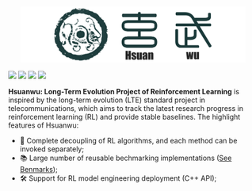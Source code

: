 <div align=center>
<img src='./docs/assets/images/logo.png' style="width: 90%">
</div>

<img src="https://img.shields.io/badge/License-Apache-blue"> <img src="https://img.shields.io/badge/Python->=3.8-brightgreen"> <img src="https://img.shields.io/badge/DMC Suite-1.0.5-blue"> <img src="https://img.shields.io/badge/Docs-Developing-%23ff595e"> 

**Hsuanwu: Long-Term Evolution Project of Reinforcement Learning** is inspired by the long-term evolution (LTE) standard project in telecommunications, which aims to track the latest research progress in reinforcement learning (RL) and provide stable baselines.
The highlight features of Hsuanwu:

- 🧱 Complete decoupling of RL algorithms, and each method can be invoked separately;
- 📚 Large number of reusable bechmarking implementations ([See Benmarks](https://benchmark.hsuanwu.dev/));
- 🛠️ Support for RL model engineering deployment (C++ API);